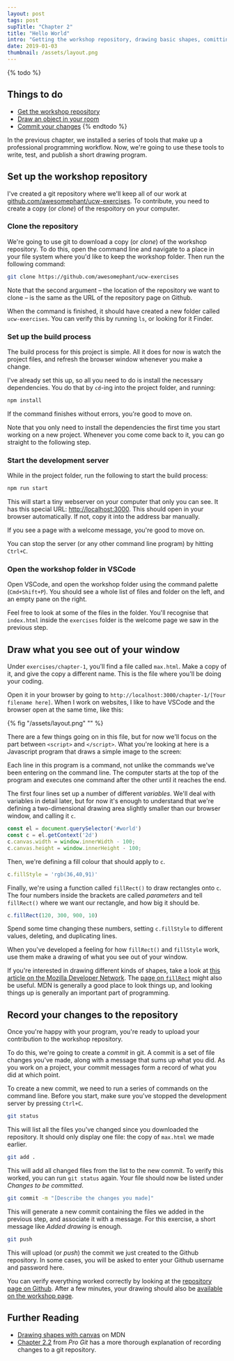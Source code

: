 ```yaml
---
layout: post
tags: post
supTitle: "Chapter 2"
title: "Hello World"
intro: "Getting the workshop repository, drawing basic shapes, comitting your changes."
date: 2019-01-03
thumbnail: /assets/layout.png
---
```


{% todo %}

## Things to do
- [Get the workshop repository](#get-the-work­shop-repos­i­tory)
- [Draw an object in your room](#draw-an-ob­ject-in-your-room)
- [Commit your changes](#commit-your-changes)
{% endtodo %}

In the previous chapter, we installed a series of tools that make up a professional programming workflow. Now, we're going to use these tools to write, test, and publish a short drawing program.

## Set up the workshop repository

I've created a git repository where we'll keep all of our work at [github.com/awesomephant/ucw-exercises](https://github.com/awesomephant/ucw-exercises). To contribute, you need to create a copy (or *clone*) of the respoitory on your computer.

### Clone the repository

We're going to use git to download a copy (or *clone*) of the workshop repository. To do this, open the command line and navigate to a place in your file system where you'd like to keep the workshop folder. Then run the following command:

```bash
git clone https://github.com/awesomephant/ucw-exercises
``` 
Note that the second argument – the location of the repository we want to clone – is the same as the URL of the repository page on Github.

When the command is finished, it should have created a new folder called ```ucw-exercises```. You can verify this by running ```ls```, or looking for it Finder.

### Set up the build process

The build process for this project is simple. All it does for now is watch the project files, and refresh the browser window whenever you make a change.

I've already set this up, so all you need to do is install the necessary dependencies. You do that by ```cd```-ing into the project folder, and running: 

```bash
npm install
```

If the command finishes without errors, you're good to move on.

Note that you only need to install the dependencies the first time you start working on a new project. Whenever you come come back to it, you can go straight to the following step.

### Start the development server
While in the project folder, run the following to start the build process:
```bash
npm run start
```

This will start a tiny webserver on your computer that only you can see. It has this special URL: [http://localhost:3000](http://localhost:3000). This should open in your browser automatically. If not, copy it into the address bar manually.

If you see a page with a welcome message, you're good to move on.

You can stop the server (or any other command line program) by hitting ```Ctrl+C```.

### Open the workshop folder in VSCode
Open VSCode, and open the workshop folder using the command palette (```Cmd+Shift+P```). You should see a whole list of files and folder on the left, and an empty pane on the right.

Feel free to look at some of the files in the folder. You'll recognise that ```index.html``` inside the ```exercises``` folder is the welcome page we saw in the previous step.

## Draw what you see out of your window
Under ```exercises/chapter-1```, you'll find a file called ```max.html```. Make a copy of it, and give the copy a different name. This is the file where you'll be doing your coding.

Open it in your browser by going to ```http://localhost:3000/chapter-1/[Your filename here]```. When I work on websites, I like to have VSCode and the browser open at the same time, like this:

{% fig "/assets/layout.png" "" %}

There are a few things going on in this file, but for now we'll focus on the part between ```<script>``` and ```</script>```. What you're looking at here is a Javascript program that draws a simple image to the screen:

Each line in this program is a command, not unlike the commands we've been entering on the command line. The computer starts at the top of the program and executes one command after the other until it reaches the end. 

The first four lines set up a number of different *variables*. We'll deal with variables in detail later, but for now it's enough to understand that we're defining a two-dimensional drawing area slightly smaller than our browser window, and calling it ```c```.

```js
const el = document.querySelector('#world')
const c = el.getContext('2d')
c.canvas.width = window.innerWidth - 100;
c.canvas.height = window.innerHeight - 100;
```

Then, we're defining a fill colour that should apply to ```c```.

```js
c.fillStyle = 'rgb(36,40,91)'
```

Finally, we're using a function called ```fillRect()``` to draw rectangles onto ```c```. The four numbers inside the brackets are called *parameters* and tell ```fillRect()``` where we want our rectangle, and how big it should be.

```js
c.fillRect(120, 300, 900, 10)
```

Spend some time changing these numbers, setting ```c.fillStyle``` to different values, deleting, and duplicating lines.

When you've developed a feeling for how ```fillRect()``` and ```fillStyle``` work, use them make a drawing of what you see out of your window.

If you're interested in drawing different kinds of shapes, take a look at [this article on the Mozilla Developer Network](https://developer.mozilla.org/en-US/docs/Web/API/Canvas_API/Tutorial/Drawing_shapes). The [page on ```fillRect```](https://developer.mozilla.org/en-US/docs/Web/API/CanvasRenderingContext2D/fillRect) might also be useful. MDN is generally a good place to look things up, and looking things up is generally an important part of programming.

## Record your changes to the repository

Once you're happy with your program, you're ready to upload your contribution to the workshop repository.

To do this, we're going to create a *commit* in git. A commit is a set of file changes you've made, along with a message that sums up what you did. As you work on a project, your commit messages form a record of what you did at which point.

To create a new commit, we need to run a series of commands on the command line. Before you start, make sure you've stopped the development server by pressing ```Ctrl+C```.

```bash
git status
```
This will list all the files you've changed since you downloaded the repository. It should only display one file: the copy of ```max.html``` we made earlier. 

```bash
git add .
```

This will add all changed files from the list to the new commit. To verify this worked, you can run ```git status``` again. Your file should now be listed under *Changes to be committed*.


```bash
git commit -m "[Describe the changes you made]"
```

This will generate a new commit containing the files we added in the previous step, and associate it with a message. For this exercise, a short message like *Added drawing* is enough.

```bash
git push
```

This will upload (or *push*) the commit we just created to the Github repository. In some cases, you will be asked to enter your Github username and password here.

You can verify everything worked correctly by looking at the [repository page on Github](https://github.com/awesomephant/ucw-exercises). After a few minutes, your drawing should also be [available on the workshop page](https://www.maxkoehler.com/ucw-exercises/exercises/).


## Further Reading

- [Drawing shapes with canvas](https://developer.mozilla.org/en-US/docs/Web/API/Canvas_API/Tutorial/Drawing_shapes) on MDN
- [Chapter 2.2](https://git-scm.com/book/en/v2/Git-Basics-Recording-Changes-to-the-Repository) from *Pro Git* has a more thorough explanation of recording changes to a git repository.